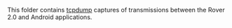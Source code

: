 This folder contains [tcpdump](http://www.tcpdump.org/) captures of transmissions between the Rover 2.0 and Android applications.